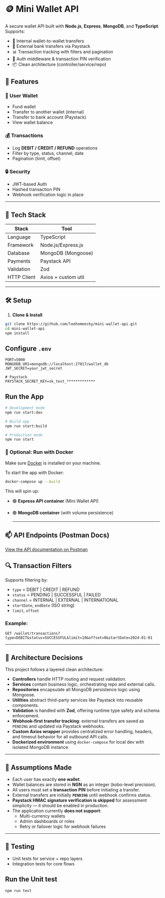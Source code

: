 # 🪙 Mini Wallet API

A secure wallet API built with **Node.js**, **Express**, **MongoDB**, and **TypeScript**. Supports:

- 💸 Internal wallet-to-wallet transfers
- 🏦 External bank transfers via Paystack
- 📊 Transaction tracking with filters and pagination
- 🔐 Auth middleware & transaction PIN verification
- 📦 Clean architecture (controller/service/repo)

## 🚀 Features

### 🧍 User Wallet
- Fund wallet
- Transfer to another wallet (internal)
- Transfer to bank account (Paystack)
- View wallet balance

### 💰 Transactions
- Log **DEBIT / CREDIT / REFUND** operations
- Filter by type, status, channel, date
- Pagination (limit, offset)

### 🔒 Security
- JWT-based Auth
- Hashed transaction PIN
- Webhook verification logic in place

---

## 🧪 Tech Stack

| Stack       | Tool                    |
|-------------|-------------------------|
| Language    | TypeScript              |
| Framework   | Node.js/Express.js      |
| Database    | MongoDB (Mongoose)      |
| Payments    | Paystack API            |
| Validation  | Zod                     |
| HTTP Client | Axios + custom util     |

---

## 🛠️ Setup

1. **Clone & Install**

```bash
git clone https://github.com/leehomeecky/mini-wallet-api.git
cd mini-wallet-api
npm install
```
## Configure `.env`

```env
PORT=5000
MONGODB_URI=mongodb://localhost:27017/wallet_db
JWT_SECRET=your_jwt_secret

# Paystack
PAYSTACK_SECRET_KEY=sk_test_*************
```
## Run the App

```bash
# Development mode
npm run start:dev

# Build app
npm run start:build

# Production mode
npm run start
```

### 🐳 Optional: Run with Docker

Make sure [Docker](https://docs.docker.com/get-docker/) is installed on your machine.

To start the app with Docker:

```bash
docker-compose up --build
```
This will spin up:
- 🟢 **Express API container** (Mini Wallet API)
- 🟣 **MongoDB container** (with volume persistence)

  ---

## 📫 API Endpoints (Postman Docs)
[View the API documentation on Postman](https://documenter.getpostman.com/view/23282509/2sB2qdfKQC)

## 🔍 Transaction Filters

Supports filtering by:

- `type` = DEBIT \| CREDIT \| REFUND
- `status` = PENDING \| SUCCESSFUL \| FAILED
- `channel` = INTERNAL \| EXTERNAL \| INTERNATIONAL
- `startDate`, `endDate` (ISO string)
- `limit`, `offset`

### Example:

```http
GET /wallet/transactions?type=DEBIT&status=SUCCESSFUL&limit=10&offset=0&startDate=2024-01-01
```
---
## 🧱 Architecture Decisions

This project follows a layered clean architecture:

- **Controllers** handle HTTP routing and request validation.
- **Services** contain business logic, orchestrating repo and external calls.
- **Repositories** encapsulate all MongoDB persistence logic using Mongoose.
- **Utilities** abstract third-party services like Paystack into reusable components.
- **Validation** is handled with **Zod**, offering runtime type safety and schema enforcement.
- **Webhook-first transfer tracking**: external transfers are saved as `PENDING` and updated via Paystack webhooks.
- **Custom Axios wrapper** provides centralized error handling, headers, and timeout behavior for all outbound API calls.
- **Dockerized environment** using `docker-compose` for local dev with isolated MongoDB instance.

---

## 🤔 Assumptions Made

- Each user has exactly **one wallet**.
- Wallet balances are stored in **NGN** as an integer (kobo-level precision).
- All users must set a **transaction PIN** before initiating a transfer.
- External transfers are initially **`PENDING`** until webhook confirms status.
- **Paystack HMAC signature verification is skipped** for assessment simplicity — it should be enabled in production.
- The application currently **does not support**:
  - Multi-currency wallets
  - Admin dashboards or roles
  - Retry or failover logic for webhook failures
---
## 🧪 Testing

- Unit tests for service + repo layers
- Integration tests for core flows
  
## Run the Unit test

```bash
npm run test
```
